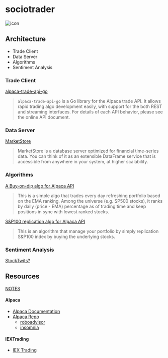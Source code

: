 # sociotrader

![icon](https://storage.googleapis.com/indie-hackers.appspot.com/product-avatars/stock-trading-bot/ibTLPyjwVebnZjMGKvz6ztarnuV2)

## Architecture
- Trade Client
- Data Server
- Algorithms
- Sentiment Analysis

### Trade Client

[alpaca-trade-api-go](https://github.com/alpacahq/alpaca-trade-api-go)
> `alpaca-trade-api-go` is a Go library for the Alpaca trade API. It allows rapid trading algo development easily, with support for the both REST and streaming interfaces. For details of each API behavior, please see the online API document.

### Data Server

[MarketStore](https://github.com/alpacahq/marketstore)
> MarketStore is a database server optimized for financial time-series data. You can think of it as an extensible DataFrame service that is accessible from anywhere in your system, at higher scalability.

### Algorithms

[A Buy-on-dip algo for Alpaca API](https://github.com/alpacahq/samplealgo01)
> This is a simple algo that trades every day refreshing portfolio based on the EMA ranking. Among the universe (e.g. SP500 stocks), it ranks by daily (price - EMA) percentage as of trading time and keep positions in sync with lowest ranked stocks.

[S&P100 replication algo for Alpaca API](https://github.com/alpacahq/sp100algo)
> This is an algorithm that manage your portfolio by simply replication S&P100 index by buying the underlying stocks.


### Sentiment Analysis

[StockTwits?](https://stocktwits.com)


## Resources

[NOTES](NOTES.md)

#### Alpaca
- [Alpaca Documentation](https://docs.alpaca.markets)
- [Alpaca Repo](https://github.com/alpacahq)
  - [roboadvisor](https://github.com/alpacahq/roboadvisor)
  - [insomnia](https://github.com/alpacahq/insomnia-workspace)

#### IEXTrading
- [IEX Trading](https://iextrading.com/developer/)
